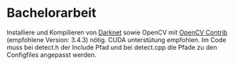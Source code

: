 # Bachelorarbeit

Installiere und Kompilieren von [Darknet](pjreddie.com) sowie OpenCV mit [OpenCV Contrib](https://github.com/opencv/opencv_contrib) (empfohlene Version: 3.4.3) nötig.
CUDA unterstütung empfohlen.
Im Code muss bei detect.h der Include Pfad und bei detect.cpp die Pfade zu den Configfiles angepasst werden.
